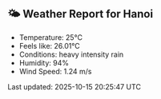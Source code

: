 <!-- WEATHER-START -->
## 🌤 Weather Report for Hanoi

- Temperature: 25°C
- Feels like: 26.01°C
- Conditions: heavy intensity rain
- Humidity: 94%
- Wind Speed: 1.24 m/s

Last updated: 2025-10-15 20:25:47 UTC
<!-- WEATHER-END -->
